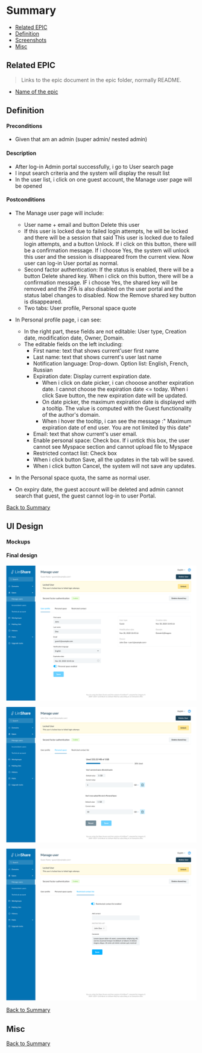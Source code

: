 # Summary

* [Related EPIC](#related-epic)
* [Definition](#definition)
* [Screenshots](#screenshots)
* [Misc](#misc)

## Related EPIC

> Links to the epic document in the epic folder, normally README.

* [Name of the epic](./README.md)

## Definition

#### Preconditions

* Given that am an admin (super admin/ nested admin)

#### Description

* After log-in Admin portal successfully, i go to User search page
* I input search criteria and the system will display the result list
* In the user list, i click on one guest account, the Manage user page will be opened

#### Postconditions

* The Manage user page will include:
  * User name + email and button Delete this user
  * If this user is locked due to failed login attempts, he will be locked and there will be a session that said This user is locked due to failed login attempts, and a button Unlock. If i click on this button, there will be a confirmation message. If i choose Yes, the system will unlock this user and the session is disappeared from the current view. Now user can log-in User portal as normal. 
  * Second factor authentication: If the status is enabled, there will be a button Delete shared key. When i click on this button, there will be a confirmation message. IF i choose Yes, the shared key will be removed and the 2FA is also disabled on the user portal and the status label changes to disabled. Now the Remove shared key button is disappeared.
  * Two tabs: User profile, Personal space quote
* In Personal profile page, i can see:
  * In the right part, these fields are not editable: User type, Creation date, modification date, Owner, Domain.
  * The editable fields on the left including:
    * First name: text that shows current'user first name 
    * Last name: text that shows current's user last name 
    * Notification language: Drop-down. Option list: English, French, Russian
    * Expiration date: Display current expiration date. 
       * When i click on date picker, i can chooose another expiration date. I cannot choose the expiration date <= today. When i click Save button, the new expiration date will be updated.
       * On date picker, the maximum expiration date is displayed with a tooltip. The value is computed with the Guest functionality of the author's domain.
       * When i hover the tooltip, i can see the message :" Maximum expiration date of end user. You are not limited by this date"
    * Email: text that show current's user email.
    * Enable personal space: Check box. If i untick this box, the user cannot see Myspace section and cannot upload file to Myspace
    * Restricted contact list: Check box 
    * When i click button Save, all the updates in the tab will be saved.
    * When i click button Cancel, the system will not save any updates.

*  In the Personal space quota, the same as normal user.
*  On expiry date, the guest account will be deleted and admin cannot search that guest, the guest cannot log-in to user Portal. 

[Back to Summary](#summary)

## UI Design

#### Mockups
#### Final design

![story15](./mockups/15.1.png)

![story15](./mockups/15.2.png)

![story15](./mockups/15.3.png)

[Back to Summary](#summary)
## Misc

[Back to Summary](#summary)
